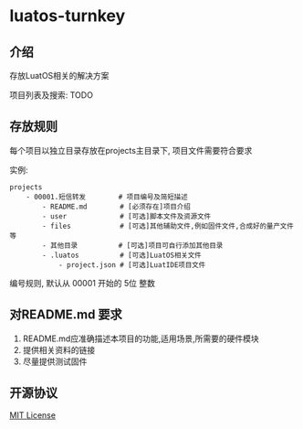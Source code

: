 # luatos-turnkey

## 介绍

存放LuatOS相关的解决方案

项目列表及搜索: TODO

## 存放规则

每个项目以独立目录存放在projects主目录下, 项目文件需要符合要求

实例:

```
projects
    - 00001.短信转发        # 项目编号及简短描述
        - README.md        # [必须存在]项目介绍
        - user             # [可选]脚本文件及资源文件
        - files            # [可选]其他辅助文件,例如固件文件,合成好的量产文件等
        - 其他目录          # [可选]项目可自行添加其他目录
        - .luatos          # [可选]LuatOS相关文件
            - project.json # [可选]LuatIDE项目文件   
```

编号规则, 默认从 00001 开始的 5位 整数

## 对README.md 要求

1. README.md应准确描述本项目的功能,适用场景,所需要的硬件模块
2. 提供相关资料的链接
3. 尽量提供测试固件

## 开源协议

[MIT License](LICENSE)


